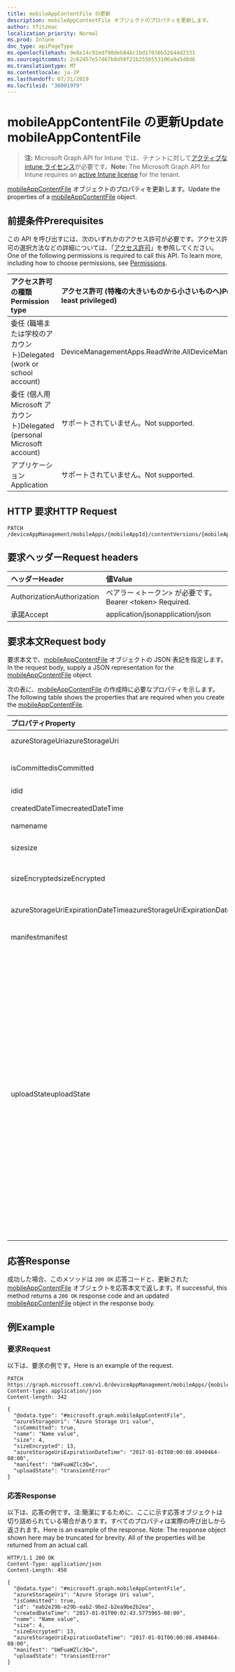 ```yaml
---
title: mobileAppContentFile の更新
description: mobileAppContentFile オブジェクトのプロパティを更新します。
author: tfitzmac
localization_priority: Normal
ms.prod: Intune
doc_type: apiPageType
ms.openlocfilehash: 9e8e14c92ed790deb84bc1bd17036b32644d2331
ms.sourcegitcommit: 2c62457e57467b8d50f21b255b553106a9a5d8d6
ms.translationtype: MT
ms.contentlocale: ja-JP
ms.lasthandoff: 07/31/2019
ms.locfileid: "36001979"
---
```

# <a name="update-mobileappcontentfile"></a><span data-ttu-id="7fc64-103">mobileAppContentFile の更新</span><span class="sxs-lookup"><span data-stu-id="7fc64-103">Update mobileAppContentFile</span></span>

> <span data-ttu-id="7fc64-104">**注:** Microsoft Graph API for Intune では、テナントに対して[アクティブな intune ライセンス](https://go.microsoft.com/fwlink/?linkid=839381)が必要です。</span><span class="sxs-lookup"><span data-stu-id="7fc64-104">**Note:** The Microsoft Graph API for Intune requires an [active Intune license](https://go.microsoft.com/fwlink/?linkid=839381) for the tenant.</span></span>

<span data-ttu-id="7fc64-105">[mobileAppContentFile](../resources/intune-apps-mobileappcontentfile.md) オブジェクトのプロパティを更新します。</span><span class="sxs-lookup"><span data-stu-id="7fc64-105">Update the properties of a [mobileAppContentFile](../resources/intune-apps-mobileappcontentfile.md) object.</span></span>

## <a name="prerequisites"></a><span data-ttu-id="7fc64-106">前提条件</span><span class="sxs-lookup"><span data-stu-id="7fc64-106">Prerequisites</span></span>
<span data-ttu-id="7fc64-p101">この API を呼び出すには、次のいずれかのアクセス許可が必要です。アクセス許可の選択方法などの詳細については、「[アクセス許可](/graph/permissions-reference)」を参照してください。</span><span class="sxs-lookup"><span data-stu-id="7fc64-p101">One of the following permissions is required to call this API. To learn more, including how to choose permissions, see [Permissions](/graph/permissions-reference).</span></span>

|<span data-ttu-id="7fc64-109">アクセス許可の種類</span><span class="sxs-lookup"><span data-stu-id="7fc64-109">Permission type</span></span>|<span data-ttu-id="7fc64-110">アクセス許可 (特権の大きいものから小さいものへ)</span><span class="sxs-lookup"><span data-stu-id="7fc64-110">Permissions (from most to least privileged)</span></span>|
|:---|:---|
|<span data-ttu-id="7fc64-111">委任 (職場または学校のアカウント)</span><span class="sxs-lookup"><span data-stu-id="7fc64-111">Delegated (work or school account)</span></span>|<span data-ttu-id="7fc64-112">DeviceManagementApps.ReadWrite.All</span><span class="sxs-lookup"><span data-stu-id="7fc64-112">DeviceManagementApps.ReadWrite.All</span></span>|
|<span data-ttu-id="7fc64-113">委任 (個人用 Microsoft アカウント)</span><span class="sxs-lookup"><span data-stu-id="7fc64-113">Delegated (personal Microsoft account)</span></span>|<span data-ttu-id="7fc64-114">サポートされていません。</span><span class="sxs-lookup"><span data-stu-id="7fc64-114">Not supported.</span></span>|
|<span data-ttu-id="7fc64-115">アプリケーション</span><span class="sxs-lookup"><span data-stu-id="7fc64-115">Application</span></span>|<span data-ttu-id="7fc64-116">サポートされていません。</span><span class="sxs-lookup"><span data-stu-id="7fc64-116">Not supported.</span></span>|

## <a name="http-request"></a><span data-ttu-id="7fc64-117">HTTP 要求</span><span class="sxs-lookup"><span data-stu-id="7fc64-117">HTTP Request</span></span>
<!-- {
  "blockType": "ignored"
}
-->
``` http
PATCH /deviceAppManagement/mobileApps/{mobileAppId}/contentVersions/{mobileAppContentId}/files/{mobileAppContentFileId}
```

## <a name="request-headers"></a><span data-ttu-id="7fc64-118">要求ヘッダー</span><span class="sxs-lookup"><span data-stu-id="7fc64-118">Request headers</span></span>
|<span data-ttu-id="7fc64-119">ヘッダー</span><span class="sxs-lookup"><span data-stu-id="7fc64-119">Header</span></span>|<span data-ttu-id="7fc64-120">値</span><span class="sxs-lookup"><span data-stu-id="7fc64-120">Value</span></span>|
|:---|:---|
|<span data-ttu-id="7fc64-121">Authorization</span><span class="sxs-lookup"><span data-stu-id="7fc64-121">Authorization</span></span>|<span data-ttu-id="7fc64-122">ベアラー &lt;トークン&gt; が必要です。</span><span class="sxs-lookup"><span data-stu-id="7fc64-122">Bearer &lt;token&gt; Required.</span></span>|
|<span data-ttu-id="7fc64-123">承諾</span><span class="sxs-lookup"><span data-stu-id="7fc64-123">Accept</span></span>|<span data-ttu-id="7fc64-124">application/json</span><span class="sxs-lookup"><span data-stu-id="7fc64-124">application/json</span></span>|

## <a name="request-body"></a><span data-ttu-id="7fc64-125">要求本文</span><span class="sxs-lookup"><span data-stu-id="7fc64-125">Request body</span></span>
<span data-ttu-id="7fc64-126">要求本文で、[mobileAppContentFile](../resources/intune-apps-mobileappcontentfile.md) オブジェクトの JSON 表記を指定します。</span><span class="sxs-lookup"><span data-stu-id="7fc64-126">In the request body, supply a JSON representation for the [mobileAppContentFile](../resources/intune-apps-mobileappcontentfile.md) object.</span></span>

<span data-ttu-id="7fc64-127">次の表に、[mobileAppContentFile](../resources/intune-apps-mobileappcontentfile.md) の作成時に必要なプロパティを示します。</span><span class="sxs-lookup"><span data-stu-id="7fc64-127">The following table shows the properties that are required when you create the [mobileAppContentFile](../resources/intune-apps-mobileappcontentfile.md).</span></span>

|<span data-ttu-id="7fc64-128">プロパティ</span><span class="sxs-lookup"><span data-stu-id="7fc64-128">Property</span></span>|<span data-ttu-id="7fc64-129">型</span><span class="sxs-lookup"><span data-stu-id="7fc64-129">Type</span></span>|<span data-ttu-id="7fc64-130">説明</span><span class="sxs-lookup"><span data-stu-id="7fc64-130">Description</span></span>|
|:---|:---|:---|
|<span data-ttu-id="7fc64-131">azureStorageUri</span><span class="sxs-lookup"><span data-stu-id="7fc64-131">azureStorageUri</span></span>|<span data-ttu-id="7fc64-132">String</span><span class="sxs-lookup"><span data-stu-id="7fc64-132">String</span></span>|<span data-ttu-id="7fc64-133">Azure ストレージ URI。</span><span class="sxs-lookup"><span data-stu-id="7fc64-133">The Azure Storage URI.</span></span>|
|<span data-ttu-id="7fc64-134">isCommitted</span><span class="sxs-lookup"><span data-stu-id="7fc64-134">isCommitted</span></span>|<span data-ttu-id="7fc64-135">Boolean</span><span class="sxs-lookup"><span data-stu-id="7fc64-135">Boolean</span></span>|<span data-ttu-id="7fc64-136">ファイルがコミットされたかどうかを示す値。</span><span class="sxs-lookup"><span data-stu-id="7fc64-136">A value indicating whether the file is committed.</span></span>|
|<span data-ttu-id="7fc64-137">id</span><span class="sxs-lookup"><span data-stu-id="7fc64-137">id</span></span>|<span data-ttu-id="7fc64-138">文字列</span><span class="sxs-lookup"><span data-stu-id="7fc64-138">String</span></span>|<span data-ttu-id="7fc64-139">ファイル ID。</span><span class="sxs-lookup"><span data-stu-id="7fc64-139">The File Id.</span></span>|
|<span data-ttu-id="7fc64-140">createdDateTime</span><span class="sxs-lookup"><span data-stu-id="7fc64-140">createdDateTime</span></span>|<span data-ttu-id="7fc64-141">DateTimeOffset</span><span class="sxs-lookup"><span data-stu-id="7fc64-141">DateTimeOffset</span></span>|<span data-ttu-id="7fc64-142">ファイルが作成された時刻。</span><span class="sxs-lookup"><span data-stu-id="7fc64-142">The time the file was created.</span></span>|
|<span data-ttu-id="7fc64-143">name</span><span class="sxs-lookup"><span data-stu-id="7fc64-143">name</span></span>|<span data-ttu-id="7fc64-144">String</span><span class="sxs-lookup"><span data-stu-id="7fc64-144">String</span></span>|<span data-ttu-id="7fc64-145">ファイル名。</span><span class="sxs-lookup"><span data-stu-id="7fc64-145">the file name.</span></span>|
|<span data-ttu-id="7fc64-146">size</span><span class="sxs-lookup"><span data-stu-id="7fc64-146">size</span></span>|<span data-ttu-id="7fc64-147">Int64</span><span class="sxs-lookup"><span data-stu-id="7fc64-147">Int64</span></span>|<span data-ttu-id="7fc64-148">暗号化する前のファイルのサイズ。</span><span class="sxs-lookup"><span data-stu-id="7fc64-148">The size of the file prior to encryption.</span></span>|
|<span data-ttu-id="7fc64-149">sizeEncrypted</span><span class="sxs-lookup"><span data-stu-id="7fc64-149">sizeEncrypted</span></span>|<span data-ttu-id="7fc64-150">Int64</span><span class="sxs-lookup"><span data-stu-id="7fc64-150">Int64</span></span>|<span data-ttu-id="7fc64-151">暗号化した後のファイルのサイズ。</span><span class="sxs-lookup"><span data-stu-id="7fc64-151">The size of the file after encryption.</span></span>|
|<span data-ttu-id="7fc64-152">azureStorageUriExpirationDateTime</span><span class="sxs-lookup"><span data-stu-id="7fc64-152">azureStorageUriExpirationDateTime</span></span>|<span data-ttu-id="7fc64-153">DateTimeOffset</span><span class="sxs-lookup"><span data-stu-id="7fc64-153">DateTimeOffset</span></span>|<span data-ttu-id="7fc64-154">Azure ストレージ URI の有効期限が切れる時刻。</span><span class="sxs-lookup"><span data-stu-id="7fc64-154">The time the Azure storage Uri expires.</span></span>|
|<span data-ttu-id="7fc64-155">manifest</span><span class="sxs-lookup"><span data-stu-id="7fc64-155">manifest</span></span>|<span data-ttu-id="7fc64-156">Binary</span><span class="sxs-lookup"><span data-stu-id="7fc64-156">Binary</span></span>|<span data-ttu-id="7fc64-157">マニフェスト情報。</span><span class="sxs-lookup"><span data-stu-id="7fc64-157">The manifest information.</span></span>|
|<span data-ttu-id="7fc64-158">uploadState</span><span class="sxs-lookup"><span data-stu-id="7fc64-158">uploadState</span></span>|[<span data-ttu-id="7fc64-159">mobileAppContentFileUploadState</span><span class="sxs-lookup"><span data-stu-id="7fc64-159">mobileAppContentFileUploadState</span></span>](../resources/intune-apps-mobileappcontentfileuploadstate.md)|<span data-ttu-id="7fc64-160">現在のアップロード要求の状態。</span><span class="sxs-lookup"><span data-stu-id="7fc64-160">The state of the current upload request.</span></span> <span data-ttu-id="7fc64-161">可能な値は、`success`、`transientError`、`error`、`unknown`、`azureStorageUriRequestSuccess`、`azureStorageUriRequestPending`、`azureStorageUriRequestFailed`、`azureStorageUriRequestTimedOut`、`azureStorageUriRenewalSuccess`、`azureStorageUriRenewalPending`、`azureStorageUriRenewalFailed`、`azureStorageUriRenewalTimedOut`、`commitFileSuccess`、`commitFilePending`、`commitFileFailed`、`commitFileTimedOut` です。</span><span class="sxs-lookup"><span data-stu-id="7fc64-161">Possible values are: `success`, `transientError`, `error`, `unknown`, `azureStorageUriRequestSuccess`, `azureStorageUriRequestPending`, `azureStorageUriRequestFailed`, `azureStorageUriRequestTimedOut`, `azureStorageUriRenewalSuccess`, `azureStorageUriRenewalPending`, `azureStorageUriRenewalFailed`, `azureStorageUriRenewalTimedOut`, `commitFileSuccess`, `commitFilePending`, `commitFileFailed`, `commitFileTimedOut`.</span></span>|



## <a name="response"></a><span data-ttu-id="7fc64-162">応答</span><span class="sxs-lookup"><span data-stu-id="7fc64-162">Response</span></span>
<span data-ttu-id="7fc64-163">成功した場合、このメソッドは `200 OK` 応答コードと、更新された [mobileAppContentFile](../resources/intune-apps-mobileappcontentfile.md) オブジェクトを応答本文で返します。</span><span class="sxs-lookup"><span data-stu-id="7fc64-163">If successful, this method returns a `200 OK` response code and an updated [mobileAppContentFile](../resources/intune-apps-mobileappcontentfile.md) object in the response body.</span></span>

## <a name="example"></a><span data-ttu-id="7fc64-164">例</span><span class="sxs-lookup"><span data-stu-id="7fc64-164">Example</span></span>

### <a name="request"></a><span data-ttu-id="7fc64-165">要求</span><span class="sxs-lookup"><span data-stu-id="7fc64-165">Request</span></span>
<span data-ttu-id="7fc64-166">以下は、要求の例です。</span><span class="sxs-lookup"><span data-stu-id="7fc64-166">Here is an example of the request.</span></span>
``` http
PATCH https://graph.microsoft.com/v1.0/deviceAppManagement/mobileApps/{mobileAppId}/contentVersions/{mobileAppContentId}/files/{mobileAppContentFileId}
Content-type: application/json
Content-length: 342

{
  "@odata.type": "#microsoft.graph.mobileAppContentFile",
  "azureStorageUri": "Azure Storage Uri value",
  "isCommitted": true,
  "name": "Name value",
  "size": 4,
  "sizeEncrypted": 13,
  "azureStorageUriExpirationDateTime": "2017-01-01T00:00:08.4940464-08:00",
  "manifest": "bWFuaWZlc3Q=",
  "uploadState": "transientError"
}
```

### <a name="response"></a><span data-ttu-id="7fc64-167">応答</span><span class="sxs-lookup"><span data-stu-id="7fc64-167">Response</span></span>
<span data-ttu-id="7fc64-p103">以下は、応答の例です。注:簡潔にするために、ここに示す応答オブジェクトは切り詰められている場合があります。すべてのプロパティは実際の呼び出しから返されます。</span><span class="sxs-lookup"><span data-stu-id="7fc64-p103">Here is an example of the response. Note: The response object shown here may be truncated for brevity. All of the properties will be returned from an actual call.</span></span>
``` http
HTTP/1.1 200 OK
Content-Type: application/json
Content-Length: 450

{
  "@odata.type": "#microsoft.graph.mobileAppContentFile",
  "azureStorageUri": "Azure Storage Uri value",
  "isCommitted": true,
  "id": "eab2e29b-e29b-eab2-9be2-b2ea9be2b2ea",
  "createdDateTime": "2017-01-01T00:02:43.5775965-08:00",
  "name": "Name value",
  "size": 4,
  "sizeEncrypted": 13,
  "azureStorageUriExpirationDateTime": "2017-01-01T00:00:08.4940464-08:00",
  "manifest": "bWFuaWZlc3Q=",
  "uploadState": "transientError"
}
```



